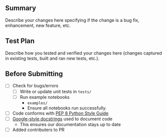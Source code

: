 ## Summary

Describe your changes here specifying if the change is a bug fix, enhancement, new feature, etc.

## Test Plan

Describe how you tested and verified your changes here (changes captured in existing tests, built and ran new tests, etc.).

## Before Submitting
- [ ] Check for bugs/errors
    - [ ] Write or update unit tests in `tests/`
    - [ ] Run example notebooks
        - `examples/`
        - Ensure all notebooks run successfully.
- [ ] Code conforms with [PEP 8 Python Style Guide](https://peps.python.org/pep-0008/)
- [ ] [Google-style docstrings](https://sphinxcontrib-napoleon.readthedocs.io/en/latest/example_google.html) used to document code
    - This ensures our documentation stays up to date
- [ ] Added contributers to PR